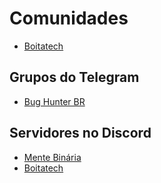 # Comunidades

- [Boitatech](https://www.boitatech.com.br/)

## Grupos do Telegram

- [Bug Hunter BR](https://bughuntersbr.github.io/)

## Servidores no Discord

- [Mente Binária](http://menteb.in/discord)
- [Boitatech](https://discord.com/invite/WtBc6Q7mxD)
